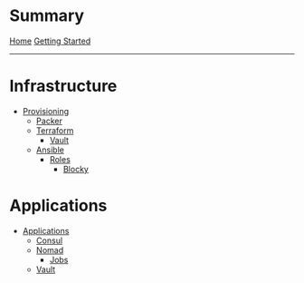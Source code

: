 # Summary

[Home](index.md)
[Getting Started](./getting_started.md)

---

<!-- trunk-ignore(markdownlint/MD025) -->
# Infrastructure

- [Provisioning](provisioning.md)
  - [Packer](provisiong/packer.md)
  - [Terraform](provisiong/terraform.md)
    - [Vault](provisiong/terraform/vault.md)
  - [Ansible](provisiong/ansible.md)
    - [Roles](provisiong/ansible/roles.md)
      - [Blocky](provisiong/ansible/roles/blocky.md)

<!-- trunk-ignore(markdownlint/MD025) -->
# Applications

- [Applications](applications/index.md)
  - [Consul](applications/consul.md)
  - [Nomad](applications/nomad.md)
    - [Jobs](applications/nomad/jobs.md)
  - [Vault](applications/vault.md)
